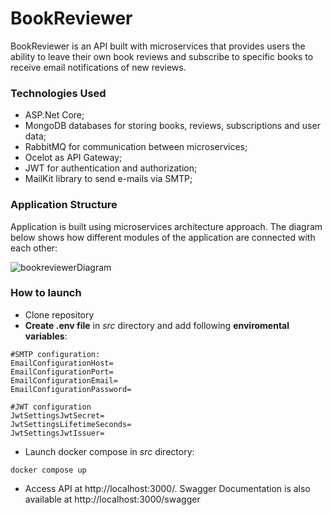 # BookReviewer

BookReviewer is an API built with microservices that provides users the ability to leave their own book reviews and subscribe to specific books to receive email notifications of new reviews.

### Technologies Used
- ASP.Net Core;
- MongoDB databases for storing books, reviews, subscriptions and user data;
- RabbitMQ for communication between microservices;
- Ocelot as API Gateway;
- JWT for authentication and authorization;
- MailKit library to send e-mails via SMTP;

### Application Structure

Application is built using microservices architecture approach. The diagram below shows how different modules of the application are connected with each other:

![bookreviewerDiagram](https://github.com/alshuriga/book-reviewer/assets/8162224/af0e6e8f-9d48-4355-ab19-538021f489fa)


### How to launch

-  Clone repository
-  **Create .env file** in *src* directory and add following **enviromental variables**:

```
#SMTP configuration:
EmailConfigurationHost=
EmailConfigurationPort=
EmailConfigurationEmail=
EmailConfigurationPassword=

#JWT configuration
JwtSettingsJwtSecret=
JwtSettingsLifetimeSeconds=
JwtSettingsJwtIssuer=
```

-  Launch docker compose in *src* directory:

```
docker compose up
```

-  Access API at http://localhost:3000/. Swagger Documentation is also available at http://localhost:3000/swagger
